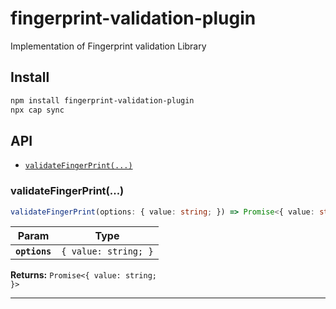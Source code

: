# fingerprint-validation-plugin

Implementation of Fingerprint validation Library

## Install

```bash
npm install fingerprint-validation-plugin
npx cap sync
```

## API

<docgen-index>

* [`validateFingerPrint(...)`](#validatefingerprint)

</docgen-index>

<docgen-api>
<!--Update the source file JSDoc comments and rerun docgen to update the docs below-->

### validateFingerPrint(...)

```typescript
validateFingerPrint(options: { value: string; }) => Promise<{ value: string; }>
```

| Param         | Type                            |
| ------------- | ------------------------------- |
| **`options`** | <code>{ value: string; }</code> |

**Returns:** <code>Promise&lt;{ value: string; }&gt;</code>

--------------------

</docgen-api>
